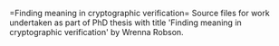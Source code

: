 =Finding meaning in cryptographic verification=
Source files for work undertaken as part of PhD thesis with title 'Finding meaning in cryptographic verification' by Wrenna Robson.
